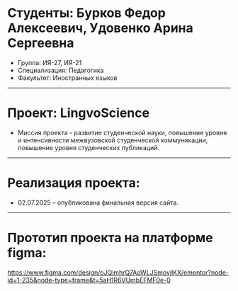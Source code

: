 # Студенты: Бурков Федор Алексеевич, Удовенко Арина Сергеевна
- Группа: ИЯ-27, ИЯ-21
- Специализация: Педагогика
- Факультет: Иностранных языков
---
# Проект: LingvoScience
- Миссия проекта - развитие студенческой науки, повышение уровня и интенсивности межвузовской студенческой коммуникации, повышение уровня студенческих публикаций.
---
# Реализация проекта:
- 02.07.2025 – опубликована финальная версия сайта.
---
# Прототип проекта на платформе figma:
https://www.figma.com/design/oJQimhrQ7AoWLJSmovjlKX/ementor?node-id=1-235&node-type=frame&t=5aH1R6VUmbEFMF0e-0
